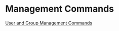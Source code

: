 # Management Commands

[User and Group Management Commands](docs/decisions/0001-user-and-group-management-commands.rst)